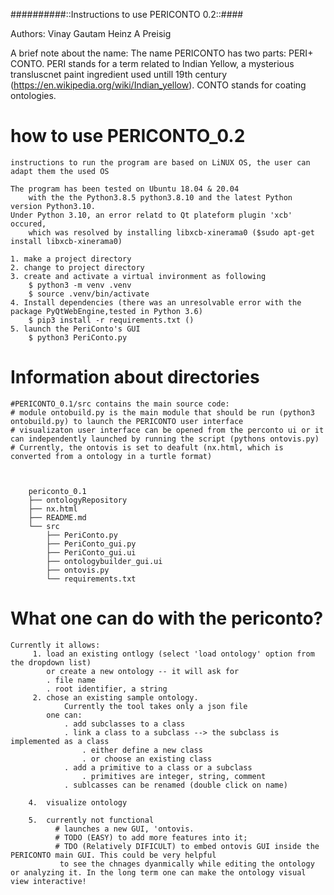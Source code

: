 ##########::Instructions to use PERICONTO 0.2::####

Authors:
    Vinay Gautam
    Heinz A Preisig



A brief note about the name: The name PERICONTO has two parts: PERI+ CONTO. 
PERI stands for a term related to Indian Yellow, 
a mysterious transluscnet paint ingredient used untill 19th century (https://en.wikipedia.org/wiki/Indian_yellow).
CONTO stands for coating ontologies.




# how to use PERICONTO_0.2 
    instructions to run the program are based on LiNUX OS, the user can adapt them the used OS

    The program has been tested on Ubuntu 18.04 & 20.04 
        with the the Python3.8.5 python3.8.10 and the latest Python version Python3.10. 
    Under Python 3.10, an error relatd to Qt plateform plugin 'xcb' occured, 
        which was resolved by installing libxcb-xinerama0 ($sudo apt-get install libxcb-xinerama0)

    1. make a project directory
    2. change to project directory
    3. create and activate a virtual invironment as following 
        $ python3 -m venv .venv
        $ source .venv/bin/activate
    4. Install dependencies (there was an unresolvable error with the package PyQtWebEngine,tested in Python 3.6)
        $ pip3 install -r requirements.txt ()
    5. launch the PeriConto's GUI
        $ python3 PeriConto.py


# Information about directories
    #PERICONTO_0.1/src contains the main source code:
    # module ontobuild.py is the main module that should be run (python3 ontobuild.py) to launch the PERICONTO user interface
    # visualizaton user interface can be opened from the perconto ui or it can independently launched by running the script (pythons ontovis.py)
    # Currently, the ontovis is set to deafult (nx.html, which is converted from a ontology in a turtle format)  



        periconto_0.1
        ├── ontologyRepository
        ├── nx.html
        ├── README.md
        └── src
            ├── PeriConto.py
            ├── PeriConto_gui.py
            ├── PeriConto_gui.ui
            ├── ontologybuilder_gui.ui
            ├── ontovis.py
            └── requirements.txt




# What one can do with the periconto?

    Currently it allows:
         1. load an existing ontlogy (select 'load ontology' option from the dropdown list)
            or create a new ontology -- it will ask for
            . file name
            . root identifier, a string
         2. chose an existing sample ontology. 
                Currently the tool takes only a json file
            one can:
                . add subclasses to a class
                . link a class to a subclass --> the subclass is implemented as a class
                    . either define a new class
                    . or choose an existing class
                . add a primitive to a class or a subclass
                    . primitives are integer, string, comment
                . sublcasses can be renamed (double click on name)

        4.  visualize ontology

        5.  currently not functional
              # launches a new GUI, 'ontovis.
              # TODO (EASY) to add more features into it; 
              # TDO (Relatively DIFICULT) to embed ontovis GUI inside the PERICONTO main GUI. This could be very helpful
               to see the chnages dyanmically while editing the ontology or analyzing it. In the long term one can make the ontology visual view interactive!
